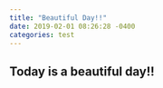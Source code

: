 ```yaml
---
title: "Beautiful Day!!"
date: 2019-02-01 08:26:28 -0400
categories: test
---
```


<h2>Today is a beautiful day!!</h2>

<script src='https://d3js.org/d3.v4.min.js'></script>

<script>
    d3.select('h2').style('color', 'darkblue');
    d3.select('h2').style('font-size', '24px');
</script>
